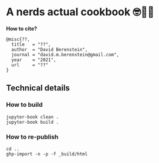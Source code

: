 # A nerds actual cookbook 🤓🍳📕

**How to cite?** 
```
@misc{??,
  title   = "??",
  author  = "David Berenstein",
  journal = "david.m.berenstein@gmail.com",
  year    = "2021",
  url     = "??"
}
```

## Technical details
### How to build

```
jupyter-book clean .
jupyter-book build .
```

### How to re-publish
```
cd ..
ghp-import -n -p -f _build/html
```